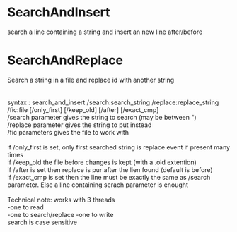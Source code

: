 # SearchAndInsert
search a line containing a string and insert an new line after/before<BR>

# SearchAndReplace
Search a string in a file and replace id with another string<BR>
<BR>
<BR>
syntax : search_and_insert /search:search_string /replace:replace_string /fic:file [/only_first] [/keep_old] [/after] [/exact_cmp]<BR>
/search parameter gives the string to search (may be between ")<BR>
/replace parameter gives the string to put instead<BR>
/fic parameters gives the file to work with<BR>    
if /only_first is set, only first searched string is replace event if present many times <BR>
if /keep_old the file before changes is kept (with a .old extention)<BR>
if /after is set then replace is pur after the lien found (default is before)<BR>
if /exact_cmp is set then the line must be exactly the same as /search parameter. Else a line containing serach parameter is enought<BR>
<BR>
Technical note: works with 3 threads <BR>
    -one to read<BR>
    -one to search/replace 
    -one to write<BR>
search is case sensitive